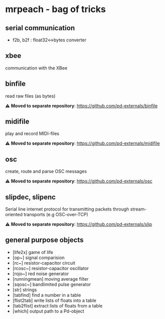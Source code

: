 mrpeach - bag of tricks
===

## serial communication
* f2b, b2f        : float32<->bytes converter

## xbee
communication with the XBee

## binfile
read raw files (as bytes)

:warning: **Moved to separate repository**: https://github.com/pd-externals/binfile


## midifile
play and record MIDI-files

:warning: **Moved to separate repository**: https://github.com/pd-externals/midifile

## osc
create, route and parse OSC messages

:warning: **Moved to separate repository**: https://github.com/pd-externals/osc

## slipdec, slipenc
Serial line internet protocol for transmitting packets through stream-oriented transports (e.g OSC-over-TCP)

:warning: **Moved to separate repository**: https://github.com/pd-externals/slip


## general purpose objects
* [life2x] game of life
* [op~] signal comparision
* [rc~] resistor-capacitor circuit
* [rcosc~] resistor-capacitor oscillator
* [rojo~] red noise generator
* [runningmean] moving average filter
* [sqosc~] bandlimited pulse generator
* [str] strings
* [tabfind] find a number in a table
* [flist2tab] write lists of floats into a table
* [tab2flist] extract lists of floats from a table
* [which] output path to a Pd-object
